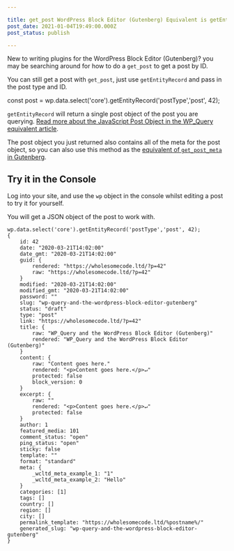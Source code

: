 ```yaml
---

title: get_post WordPress Block Editor (Gutenberg) Equivalent is getEntityRecord
post_date: 2021-01-04T19:49:00.000Z
post_status: publish

---
```


New to writing plugins for the WordPress Block Editor (Gutenberg)? you may be searching around for how to do a `get_post` to get a post by ID.

You can still get a post with `get_post`, just use `getEntityRecord` and pass in the post type and ID.

const post = wp.data.select('core').getEntityRecord('postType','post', 42);

`getEntityRecord` will return a single post object of the post you are querying. [Read more about the JavaScript Post Object in the WP\_Query equivalent article](https://wholesomecode.ltd/wordpress/wp_query-gutenberg-equivalent-getentityrecords/#the-javascript-post-object).

The post object you just returned also contains all of the meta for the post object, so you can also use this method as the [equivalent of `get_post_meta` in Gutenberg](https://wholesomecode.ltd/blog/get_post_meta-gutenberg-equivalent-geteditedpostattributemeta/#get-the-meta-from-a-different-post-id).

Try it in the Console
---------------------

Log into your site, and use the `wp` object in the console whilst editing a post to try it for yourself.

You will get a JSON object of the post to work with.

```
wp.data.select('core').getEntityRecord('postType','post', 42);
{
    id: 42
    date: "2020-03-21T14:02:00"
    date_gmt: "2020-03-21T14:02:00"
    guid: {
        rendered: "https://wholesomecode.ltd/?p=42"
        raw: "https://wholesomecode.ltd/?p=42"
    }
    modified: "2020-03-21T14:02:00"
    modified_gmt: "2020-03-21T14:02:00"
    password: ""
    slug: "wp-query-and-the-wordpress-block-editor-gutenberg"
    status: "draft"
    type: "post"
    link: "https://wholesomecode.ltd/?p=42"
    title: {
    	raw: "WP_Query and the WordPress Block Editor (Gutenberg)"
    	rendered: "WP_Query and the WordPress Block Editor (Gutenberg)"
    }
    content: {
    	raw: "Content goes here."	
    	rendered: "<p>Content goes here.</p>↵"
    	protected: false
    	block_version: 0
    }
    excerpt: {
    	raw: ""
    	rendered: "<p>Content goes here.</p>↵"
    	protected: false
    }
    author: 1
    featured_media: 101
    comment_status: "open"
    ping_status: "open"
    sticky: false
    template: ""
    format: "standard"
    meta: {
    	_wcltd_meta_example_1: "1" 		
    	_wcltd_meta_example_2: "Hello"
    }
    categories: [1]
    tags: []
    country: []
    region: []
    city: []
    permalink_template: "https://wholesomecode.ltd/%postname%/"
    generated_slug: "wp-query-and-the-wordpress-block-editor-gutenberg"
}
```